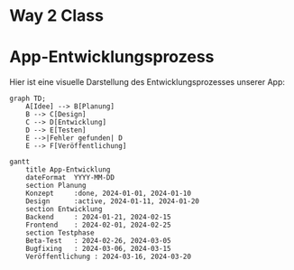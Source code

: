 # Way 2 Class

# App-Entwicklungsprozess

Hier ist eine visuelle Darstellung des Entwicklungsprozesses unserer App:

```mermaid
graph TD;
    A[Idee] --> B[Planung]
    B --> C[Design]
    C --> D[Entwicklung]
    D --> E[Testen]
    E -->|Fehler gefunden| D
    E --> F[Veröffentlichung]

gantt
    title App-Entwicklung
    dateFormat  YYYY-MM-DD
    section Planung
    Konzept     :done, 2024-01-01, 2024-01-10
    Design      :active, 2024-01-11, 2024-01-20
    section Entwicklung
    Backend     : 2024-01-21, 2024-02-15
    Frontend    : 2024-02-01, 2024-02-25
    section Testphase
    Beta-Test   : 2024-02-26, 2024-03-05
    Bugfixing   : 2024-03-06, 2024-03-15
    Veröffentlichung : 2024-03-16, 2024-03-20